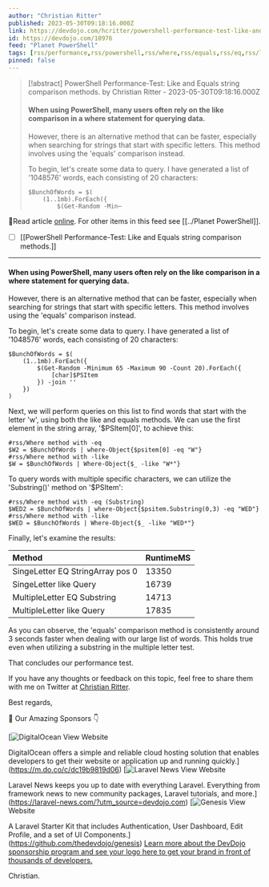 ```yaml
---
author: "Christian Ritter"
published: 2023-05-30T09:18:16.000Z
link: https://devdojo.com/hcritter/powershell-performance-test-like-and-equals-string-comparison-methods
id: https://devdojo.com/10976
feed: "Planet PowerShell"
tags: [rss/performance,rss/powershell,rss/where,rss/equals,rss/eq,rss/like]
pinned: false
---
```

> [!abstract] PowerShell Performance-Test: Like and Equals string comparison methods. by Christian Ritter - 2023-05-30T09:18:16.000Z
> #### When using PowerShell, many users often rely on the like comparison in a where statement for querying data.
> 
> However, there is an alternative method that can be faster, especially when searching for strings that start with specific letters. This method involves using the 'equals' comparison instead.
> 
> To begin, let's create some data to query. I have generated a list of '1048576' words, each consisting of 20 characters:
> 
> ```
> $BunchOfWords = $(
>     (1..1mb).ForEach({
>         $(Get-Random -Min⋯

🔗Read article [online](https://devdojo.com/hcritter/powershell-performance-test-like-and-equals-string-comparison-methods). For other items in this feed see [[../Planet PowerShell]].

- [ ] [[PowerShell Performance-Test꞉ Like and Equals string comparison methods․]]
- - -
#### When using PowerShell, many users often rely on the like comparison in a where statement for querying data.

However, there is an alternative method that can be faster, especially when searching for strings that start with specific letters. This method involves using the 'equals' comparison instead.

To begin, let's create some data to query. I have generated a list of '1048576' words, each consisting of 20 characters:

```
$BunchOfWords = $(
    (1..1mb).ForEach({
        $(Get-Random -Minimum 65 -Maximum 90 -Count 20).ForEach({
            [char]$PSItem
        }) -join ''
    })
)
```

Next, we will perform queries on this list to find words that start with the letter 'w', using both the like and equals methods. We can use the first element in the string array, '$PSItem[0]', to achieve this:

```
#rss/Where method with -eq
$W2 = $BunchOfWords | where-Object{$psitem[0] -eq "W"}
#rss/Where method with -like
$W = $BunchOfWords | Where-Object{$_ -like "W*"}
```

To query words with multiple specific characters, we can utilize the 'Substring()' method on '$PSItem':

```
#rss/Where method with -eq (Substring)
$WED2 = $BunchOfWords | where-Object{$psitem.Substring(0,3) -eq "WED"}
#rss/Where method with -like
$WED = $BunchOfWords | Where-Object{$_ -like "WED*"}
```

Finally, let's examine the results:

|Method|RuntimeMS|
|:--|:--|
|SingeLetter EQ StringArray pos 0|13350|
|SingeLetter like Query|16739|
|MultipleLetter EQ Substring|14713|
|MultipleLetter like Query|17835|

As you can observe, the 'equals' comparison method is consistently around 3 seconds faster when dealing with our large list of words. This holds true even when utilizing a substring in the multiple letter test.

That concludes our performance test.

If you have any thoughts or feedback on this topic, feel free to share them with me on Twitter at [Christian Ritter](https://twitter.com/blackboxcoder/).

Best regards,

🤩 Our Amazing Sponsors 👇

 [![DigitalOcean](https://cdn.devdojo.com/sponsors/digital-ocean.svg) View Website

DigitalOcean offers a simple and reliable cloud hosting solution that enables developers to get their website or application up and running quickly.](https://m.do.co/c/dc19b9819d06) [![Laravel News](https://cdn.devdojo.com/sponsors/laravel-news.svg?image=laravel-news) View Website

Laravel News keeps you up to date with everything Laravel. Everything from framework news to new community packages, Laravel tutorials, and more.](https://laravel-news.com/?utm_source=devdojo.com) [![Genesis](https://cdn.devdojo.com/sponsors/genesis.svg) View Website

A Laravel Starter Kit that includes Authentication, User Dashboard, Edit Profile, and a set of UI Components.](https://github.com/thedevdojo/genesis) [Learn more about the DevDojo sponsorship program and see your logo here to get your brand in front of thousands of developers.](/sponsorship)

Christian.
